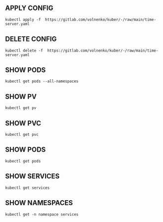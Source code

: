 ## APPLY CONFIG

```
kubectl apply -f  https://gitlab.com/volnenko/kuber/-/raw/main/time-server.yaml
```

## DELETE CONFIG
```
kubectl delete -f  https://gitlab.com/volnenko/kuber/-/raw/main/time-server.yaml
```

## SHOW PODS
```
kubectl get pods --all-namespaces
```

## SHOW PV

```
kubectl get pv
```

## SHOW PVC

```
kubectl get pvc
```

## SHOW PODS

```
kubectl get pods
```

## SHOW SERVICES
```
kubectl get services
```

## SHOW NAMESPACES
```
kubectl get -n namespace services
```
